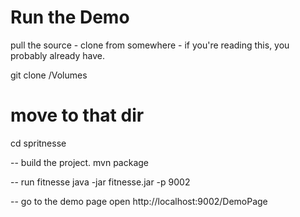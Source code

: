 Run the Demo
===

pull the source - clone from somewhere - if you're reading this, you probably already have.

git clone /Volumes

move to that dir
===

cd spritnesse

-- build the project.
mvn package


-- run fitnesse
java -jar fitnesse.jar -p 9002


-- go to the demo page
open http://localhost:9002/DemoPage